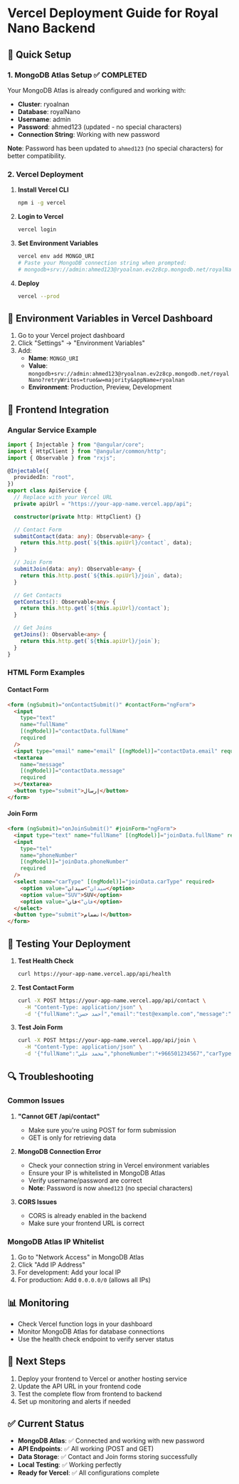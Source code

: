 # Vercel Deployment Guide for Royal Nano Backend

## 🚀 Quick Setup

### 1. MongoDB Atlas Setup ✅ COMPLETED

Your MongoDB Atlas is already configured and working with:

- **Cluster**: ryoalnan
- **Database**: royalNano
- **Username**: admin
- **Password**: ahmed123 (updated - no special characters)
- **Connection String**: Working with new password

**Note**: Password has been updated to `ahmed123` (no special characters) for better compatibility.

### 2. Vercel Deployment

1. **Install Vercel CLI**

   ```bash
   npm i -g vercel
   ```

2. **Login to Vercel**

   ```bash
   vercel login
   ```

3. **Set Environment Variables**

   ```bash
   vercel env add MONGO_URI
   # Paste your MongoDB connection string when prompted:
   # mongodb+srv://admin:ahmed123@ryoalnan.ev2z8cp.mongodb.net/royalNano?retryWrites=true&w=majority&appName=ryoalnan
   ```

4. **Deploy**

   ```bash
   vercel --prod
   ```

## 🔧 Environment Variables in Vercel Dashboard

1. Go to your Vercel project dashboard
2. Click "Settings" → "Environment Variables"
3. Add:
   - **Name**: `MONGO_URI`
   - **Value**: `mongodb+srv://admin:ahmed123@ryoalnan.ev2z8cp.mongodb.net/royalNano?retryWrites=true&w=majority&appName=ryoalnan`
   - **Environment**: Production, Preview, Development

## 📱 Frontend Integration

### Angular Service Example

```typescript
import { Injectable } from "@angular/core";
import { HttpClient } from "@angular/common/http";
import { Observable } from "rxjs";

@Injectable({
  providedIn: "root",
})
export class ApiService {
  // Replace with your Vercel URL
  private apiUrl = "https://your-app-name.vercel.app/api";

  constructor(private http: HttpClient) {}

  // Contact Form
  submitContact(data: any): Observable<any> {
    return this.http.post(`${this.apiUrl}/contact`, data);
  }

  // Join Form
  submitJoin(data: any): Observable<any> {
    return this.http.post(`${this.apiUrl}/join`, data);
  }

  // Get Contacts
  getContacts(): Observable<any> {
    return this.http.get(`${this.apiUrl}/contact`);
  }

  // Get Joins
  getJoins(): Observable<any> {
    return this.http.get(`${this.apiUrl}/join`);
  }
}
```

### HTML Form Examples

#### Contact Form

```html
<form (ngSubmit)="onContactSubmit()" #contactForm="ngForm">
  <input
    type="text"
    name="fullName"
    [(ngModel)]="contactData.fullName"
    required
  />
  <input type="email" name="email" [(ngModel)]="contactData.email" required />
  <textarea
    name="message"
    [(ngModel)]="contactData.message"
    required
  ></textarea>
  <button type="submit">إرسال</button>
</form>
```

#### Join Form

```html
<form (ngSubmit)="onJoinSubmit()" #joinForm="ngForm">
  <input type="text" name="fullName" [(ngModel)]="joinData.fullName" required />
  <input
    type="tel"
    name="phoneNumber"
    [(ngModel)]="joinData.phoneNumber"
    required
  />
  <select name="carType" [(ngModel)]="joinData.carType" required>
    <option value="سيدان">سيدان</option>
    <option value="SUV">SUV</option>
    <option value="فان">فان</option>
  </select>
  <button type="submit">انضمام</button>
</form>
```

## 🧪 Testing Your Deployment

1. **Test Health Check**

   ```bash
   curl https://your-app-name.vercel.app/api/health
   ```

2. **Test Contact Form**

   ```bash
   curl -X POST https://your-app-name.vercel.app/api/contact \
     -H "Content-Type: application/json" \
     -d '{"fullName":"أحمد حسن","email":"test@example.com","message":"مرحباً"}'
   ```

3. **Test Join Form**

   ```bash
   curl -X POST https://your-app-name.vercel.app/api/join \
     -H "Content-Type: application/json" \
     -d '{"fullName":"محمد علي","phoneNumber":"+966501234567","carType":"سيدان"}'
   ```

## 🔍 Troubleshooting

### Common Issues

1. **"Cannot GET /api/contact"**

   - Make sure you're using POST for form submission
   - GET is only for retrieving data

2. **MongoDB Connection Error**

   - Check your connection string in Vercel environment variables
   - Ensure your IP is whitelisted in MongoDB Atlas
   - Verify username/password are correct
   - **Note**: Password is now `ahmed123` (no special characters)

3. **CORS Issues**

   - CORS is already enabled in the backend
   - Make sure your frontend URL is correct

### MongoDB Atlas IP Whitelist

1. Go to "Network Access" in MongoDB Atlas
2. Click "Add IP Address"
3. For development: Add your local IP
4. For production: Add `0.0.0.0/0` (allows all IPs)

## 📊 Monitoring

- Check Vercel function logs in your dashboard
- Monitor MongoDB Atlas for database connections
- Use the health check endpoint to verify server status

## 🎯 Next Steps

1. Deploy your frontend to Vercel or another hosting service
2. Update the API URL in your frontend code
3. Test the complete flow from frontend to backend
4. Set up monitoring and alerts if needed

## ✅ Current Status

- **MongoDB Atlas**: ✅ Connected and working with new password
- **API Endpoints**: ✅ All working (POST and GET)
- **Data Storage**: ✅ Contact and Join forms storing successfully
- **Local Testing**: ✅ Working perfectly
- **Ready for Vercel**: ✅ All configurations complete
